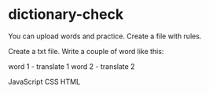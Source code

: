 # dictionary-check
You can upload words and practice. Create a file with rules.

Create a txt file. Write a couple of word like this:

word 1 - translate 1
word 2 - translate 2


JavaScript
CSS
HTML
